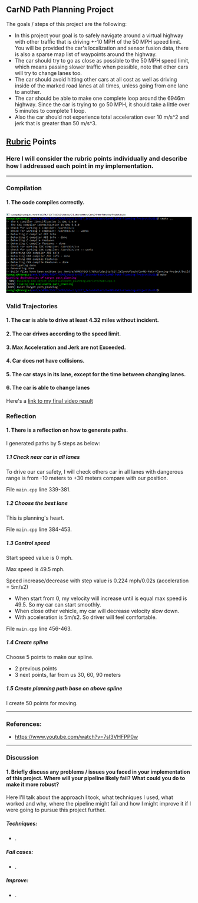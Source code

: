 ## CarND Path Planning Project

The goals / steps of this project are the following:

* In this project your goal is to safely navigate around a virtual highway with other traffic that is driving +-10 MPH of the 50 MPH speed limit. You will be provided the car's localization and sensor fusion data, there is also a sparse map list of waypoints around the highway.
* The car should try to go as close as possible to the 50 MPH speed limit, which means passing slower traffic when possible, note that other cars will try to change lanes too.
* The car should avoid hitting other cars at all cost as well as driving inside of the marked road lanes at all times, unless going from one lane to another.
* The car should be able to make one complete loop around the 6946m highway. Since the car is trying to go 50 MPH, it should take a little over 5 minutes to complete 1 loop.
* Also the car should not experience total acceleration over 10 m/s^2 and jerk that is greater than 50 m/s^3.

[//]: # (Image References)
[image1]: ./output_images/compilation.png
[video1]: ./output_videos/Path_Planning_Final.mp4

## [Rubric](https://review.udacity.com/#!/rubrics/1020/view) Points
### Here I will consider the rubric points individually and describe how I addressed each point in my implementation.

---

### Compilation

#### 1. The code compiles correctly.

![alt text][image1]

### Valid Trajectories

#### 1. The car is able to drive at least 4.32 miles without incident.

#### 2. The car drives according to the speed limit.

#### 3. Max Acceleration and Jerk are not Exceeded.

#### 4. Car does not have collisions.

#### 5. The car stays in its lane, except for the time between changing lanes.

#### 6. The car is able to change lanes

Here's a [link to my final video result][video1]

### Reflection

#### 1. There is a reflection on how to generate paths.

I generated paths by 5 steps as below:

##### 1.1 Check near car in all lanes

To drive our car safety, I will check others car in all lanes with dangerous range is from -10 meters to +30 meters compare with our position.

File `main.cpp` line 339-381.

##### 1.2 Choose the best lane

This is planning's heart.

File `main.cpp` line 384-453.

##### 1.3 Control speed

Start speed value is 0 mph.

Max speed is 49.5 mph.

Speed increase/decrease with step value is 0.224 mph/0.02s (acceleration = 5m/s2)

* When start from 0, my velocity will increase until is equal max speed is 49.5. So my car can start smoothly.
* When close other vehicle, my car will decrease velocity slow down.
* With acceleration is 5m/s2. So driver will feel comfortable.

File `main.cpp` line 456-463.

##### 1.4 Create spline

Choose 5 points to make our spline.

* 2 previous points
* 3 next points, far from us 30, 60, 90 meters

##### 1.5 Create planning path base on above spline

I create 50 points for moving.

---

### References:

* https://www.youtube.com/watch?v=7sI3VHFPP0w

---

### Discussion

#### 1. Briefly discuss any problems / issues you faced in your implementation of this project.  Where will your pipeline likely fail?  What could you do to make it more robust?

Here I'll talk about the approach I took, what techniques I used, what worked and why, where the pipeline might fail and how I might improve it if I were going to pursue this project further.

##### Techniques:

* .

##### Fail cases:

* .

##### Improve:

* .
